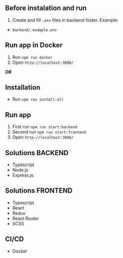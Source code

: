 ## Before instalation and run
1. Create and fill `.env` files in backend folder. Example:
  - `backend/.example.env`


## Run app in Docker
1. Run ```npm run docker```
2. Open ```http://localhost:3000/```

***OR***

## Installation
 - Run ```npm run install:all```

## Run app 

1. First run ```npm run start:backend```
2. Second run ```npm run start:frontend```
3. Open ```http://localhost:3000/```

## Solutions BACKEND

- Typescript
- Node.js
- Express.js

## Solutions FRONTEND

- Typescript
- React
- Redux
- React Router
- SCSS

## CI/CD
- Docker